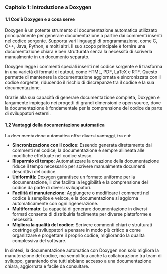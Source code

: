 ### Capitolo 1: Introduzione a Doxygen

#### 1.1 Cos'è Doxygen e a cosa serve

Doxygen è un potente strumento di documentazione automatica utilizzato principalmente per generare documentazione a partire dai commenti inseriti nel codice sorgente. Supporta vari linguaggi di programmazione, come C, C++, Java, Python, e molti altri. Il suo scopo principale è fornire una documentazione chiara e ben strutturata senza la necessità di scriverla manualmente in un documento separato.

Doxygen legge i commenti speciali inseriti nel codice sorgente e li trasforma in una varietà di formati di output, come HTML, PDF, LaTeX e RTF. Questo permette di mantenere la documentazione aggiornata e sincronizzata con il codice sorgente, riducendo il rischio di discrepanze tra il codice e la sua documentazione.

Grazie alla sua capacità di generare documentazione completa, Doxygen è largamente impiegato nei progetti di grandi dimensioni e open source, dove la documentazione è fondamentale per la comprensione del codice da parte di sviluppatori esterni.

#### 1.2 Vantaggi della documentazione automatica

La documentazione automatica offre diversi vantaggi, tra cui:

- **Sincronizzazione con il codice**: Essendo generata direttamente dai commenti nel codice, la documentazione è sempre allineata alle modifiche effettuate nel codice stesso.
- **Risparmio di tempo**: Automatizzare la creazione della documentazione riduce il tempo necessario per scrivere manualmente documenti descrittivi del codice.
- **Uniformità**: Doxygen garantisce un formato uniforme per la documentazione, il che facilita la leggibilità e la comprensione del codice da parte di diversi sviluppatori.
- **Facilità di manutenzione**: Aggiungere o modificare i commenti nel codice è semplice e veloce, e la documentazione si aggiorna automaticamente con ogni rigenerazione.
- **Multiformato**: La capacità di generare documentazione in diversi formati consente di distribuirla facilmente per diverse piattaforme e necessità.
- **Migliora la qualità del codice**: Scrivere commenti chiari e strutturati costringe gli sviluppatori a pensare in modo più critico a come organizzare e progettare il proprio codice, migliorando la qualità complessiva del software.

In sintesi, la documentazione automatica con Doxygen non solo migliora la manutenzione del codice, ma semplifica anche la collaborazione tra team di sviluppo, garantendo che tutti abbiano accesso a una documentazione chiara, aggiornata e facile da consultare.

